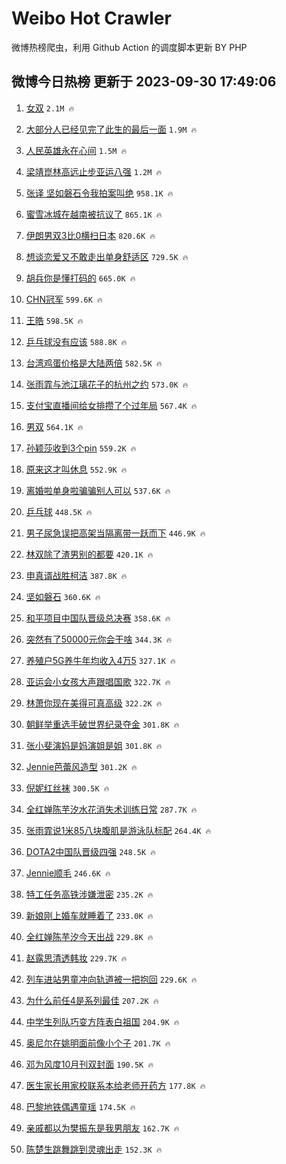 # Weibo Hot Crawler 



微博热榜爬虫，利用 Github Action 的调度脚本更新 BY PHP 


## 微博今日热榜 更新于 2023-09-30 17:49:06 
1. [女双](https://s.weibo.com/weibo?q=%E5%A5%B3%E5%8F%8C&t=31&band_rank=1&Refer=top) `2.1M 🔥` 

1. [大部分人已经见完了此生的最后一面](https://s.weibo.com/weibo?q=%E5%A4%A7%E9%83%A8%E5%88%86%E4%BA%BA%E5%B7%B2%E7%BB%8F%E8%A7%81%E5%AE%8C%E4%BA%86%E6%AD%A4%E7%94%9F%E7%9A%84%E6%9C%80%E5%90%8E%E4%B8%80%E9%9D%A2&t=31&band_rank=2&Refer=top) `1.9M 🔥` 

1. [人民英雄永在心间](https://s.weibo.com/weibo?q=%23%E4%BA%BA%E6%B0%91%E8%8B%B1%E9%9B%84%E6%B0%B8%E5%9C%A8%E5%BF%83%E9%97%B4%23&t=31&band_rank=3&Refer=top) `1.5M 🔥` 

1. [梁靖崑林高远止步亚运八强](https://s.weibo.com/weibo?q=%23%E6%A2%81%E9%9D%96%E5%B4%91%E6%9E%97%E9%AB%98%E8%BF%9C%E6%AD%A2%E6%AD%A5%E4%BA%9A%E8%BF%90%E5%85%AB%E5%BC%BA%23&t=31&band_rank=4&Refer=top) `1.2M 🔥` 

1. [张译 坚如磐石令我拍案叫绝](https://s.weibo.com/weibo?q=%E5%BC%A0%E8%AF%91%20%E5%9D%9A%E5%A6%82%E7%A3%90%E7%9F%B3%E4%BB%A4%E6%88%91%E6%8B%8D%E6%A1%88%E5%8F%AB%E7%BB%9D&t=31&band_rank=5&Refer=top) `958.1K 🔥` 

1. [蜜雪冰城在越南被抗议了](https://s.weibo.com/weibo?q=%23%E8%9C%9C%E9%9B%AA%E5%86%B0%E5%9F%8E%E5%9C%A8%E8%B6%8A%E5%8D%97%E8%A2%AB%E6%8A%97%E8%AE%AE%E4%BA%86%23&t=31&band_rank=6&Refer=top) `865.1K 🔥` 

1. [伊朗男双3比0横扫日本](https://s.weibo.com/weibo?q=%23%E4%BC%8A%E6%9C%97%E7%94%B7%E5%8F%8C3%E6%AF%940%E6%A8%AA%E6%89%AB%E6%97%A5%E6%9C%AC%23&t=31&band_rank=7&Refer=top) `820.6K 🔥` 

1. [想谈恋爱又不敢走出单身舒适区](https://s.weibo.com/weibo?q=%23%E6%83%B3%E8%B0%88%E6%81%8B%E7%88%B1%E5%8F%88%E4%B8%8D%E6%95%A2%E8%B5%B0%E5%87%BA%E5%8D%95%E8%BA%AB%E8%88%92%E9%80%82%E5%8C%BA%23&t=31&band_rank=8&Refer=top) `729.5K 🔥` 

1. [胡兵你是懂打码的](https://s.weibo.com/weibo?q=%23%E8%83%A1%E5%85%B5%E4%BD%A0%E6%98%AF%E6%87%82%E6%89%93%E7%A0%81%E7%9A%84%23&t=31&band_rank=9&Refer=top) `665.0K 🔥` 

1. [CHN冠军](https://s.weibo.com/weibo?q=%23CHN%E5%86%A0%E5%86%9B%23&t=31&band_rank=10&Refer=top) `599.6K 🔥` 

1. [王皓](https://s.weibo.com/weibo?q=%E7%8E%8B%E7%9A%93&t=31&band_rank=11&Refer=top) `598.5K 🔥` 

1. [乒乓球没有应该](https://s.weibo.com/weibo?q=%E4%B9%92%E4%B9%93%E7%90%83%E6%B2%A1%E6%9C%89%E5%BA%94%E8%AF%A5&t=31&band_rank=12&Refer=top) `588.8K 🔥` 

1. [台湾鸡蛋价格是大陆两倍](https://s.weibo.com/weibo?q=%23%E5%8F%B0%E6%B9%BE%E9%B8%A1%E8%9B%8B%E4%BB%B7%E6%A0%BC%E6%98%AF%E5%A4%A7%E9%99%86%E4%B8%A4%E5%80%8D%23&t=31&band_rank=13&Refer=top) `582.5K 🔥` 

1. [张雨霏与池江璃花子的杭州之约](https://s.weibo.com/weibo?q=%23%E5%BC%A0%E9%9B%A8%E9%9C%8F%E4%B8%8E%E6%B1%A0%E6%B1%9F%E7%92%83%E8%8A%B1%E5%AD%90%E7%9A%84%E6%9D%AD%E5%B7%9E%E4%B9%8B%E7%BA%A6%23&t=31&band_rank=14&Refer=top) `573.0K 🔥` 

1. [支付宝直播间给女排攒了个过年局](https://s.weibo.com/weibo?q=%23%E6%94%AF%E4%BB%98%E5%AE%9D%E7%9B%B4%E6%92%AD%E9%97%B4%E7%BB%99%E5%A5%B3%E6%8E%92%E6%94%92%E4%BA%86%E4%B8%AA%E8%BF%87%E5%B9%B4%E5%B1%80%23&t=31&band_rank=15&Refer=top) `567.4K 🔥` 

1. [男双](https://s.weibo.com/weibo?q=%E7%94%B7%E5%8F%8C&t=31&band_rank=16&Refer=top) `564.1K 🔥` 

1. [孙颖莎收到3个pin](https://s.weibo.com/weibo?q=%23%E5%AD%99%E9%A2%96%E8%8E%8E%E6%94%B6%E5%88%B03%E4%B8%AApin%23&t=31&band_rank=17&Refer=top) `559.2K 🔥` 

1. [原来这才叫休息](https://s.weibo.com/weibo?q=%E5%8E%9F%E6%9D%A5%E8%BF%99%E6%89%8D%E5%8F%AB%E4%BC%91%E6%81%AF&t=31&band_rank=18&Refer=top) `552.9K 🔥` 

1. [离婚啦单身啦骗骗别人可以](https://s.weibo.com/weibo?q=%23%E7%A6%BB%E5%A9%9A%E5%95%A6%E5%8D%95%E8%BA%AB%E5%95%A6%E9%AA%97%E9%AA%97%E5%88%AB%E4%BA%BA%E5%8F%AF%E4%BB%A5%23&t=31&band_rank=19&Refer=top) `537.6K 🔥` 

1. [乒乓球](https://s.weibo.com/weibo?q=%E4%B9%92%E4%B9%93%E7%90%83&t=31&band_rank=20&Refer=top) `448.5K 🔥` 

1. [男子尿急误把高架当隔离带一跃而下](https://s.weibo.com/weibo?q=%23%E7%94%B7%E5%AD%90%E5%B0%BF%E6%80%A5%E8%AF%AF%E6%8A%8A%E9%AB%98%E6%9E%B6%E5%BD%93%E9%9A%94%E7%A6%BB%E5%B8%A6%E4%B8%80%E8%B7%83%E8%80%8C%E4%B8%8B%23&t=31&band_rank=21&Refer=top) `446.9K 🔥` 

1. [林双除了渣男别的都要](https://s.weibo.com/weibo?q=%23%E6%9E%97%E5%8F%8C%E9%99%A4%E4%BA%86%E6%B8%A3%E7%94%B7%E5%88%AB%E7%9A%84%E9%83%BD%E8%A6%81%23&t=31&band_rank=22&Refer=top) `420.1K 🔥` 

1. [申真谞战胜柯洁](https://s.weibo.com/weibo?q=%23%E7%94%B3%E7%9C%9F%E8%B0%9E%E6%88%98%E8%83%9C%E6%9F%AF%E6%B4%81%23&t=31&band_rank=23&Refer=top) `387.8K 🔥` 

1. [坚如磐石](https://s.weibo.com/weibo?q=%E5%9D%9A%E5%A6%82%E7%A3%90%E7%9F%B3&t=31&band_rank=24&Refer=top) `360.6K 🔥` 

1. [和平项目中国队晋级总决赛](https://s.weibo.com/weibo?q=%23%E5%92%8C%E5%B9%B3%E9%A1%B9%E7%9B%AE%E4%B8%AD%E5%9B%BD%E9%98%9F%E6%99%8B%E7%BA%A7%E6%80%BB%E5%86%B3%E8%B5%9B%23&t=31&band_rank=25&Refer=top) `358.6K 🔥` 

1. [突然有了50000元你会干啥](https://s.weibo.com/weibo?q=%23%E7%AA%81%E7%84%B6%E6%9C%89%E4%BA%8650000%E5%85%83%E4%BD%A0%E4%BC%9A%E5%B9%B2%E5%95%A5%23&t=31&band_rank=26&Refer=top) `344.3K 🔥` 

1. [养殖户5G养牛年均收入4万5](https://s.weibo.com/weibo?q=%23%E5%85%BB%E6%AE%96%E6%88%B75G%E5%85%BB%E7%89%9B%E5%B9%B4%E5%9D%87%E6%94%B6%E5%85%A54%E4%B8%875%23&t=31&band_rank=27&Refer=top) `327.1K 🔥` 

1. [亚运会小女孩大声跟唱国歌](https://s.weibo.com/weibo?q=%23%E4%BA%9A%E8%BF%90%E4%BC%9A%E5%B0%8F%E5%A5%B3%E5%AD%A9%E5%A4%A7%E5%A3%B0%E8%B7%9F%E5%94%B1%E5%9B%BD%E6%AD%8C%23&t=31&band_rank=28&Refer=top) `322.7K 🔥` 

1. [林萧你现在美得可真高级](https://s.weibo.com/weibo?q=%23%E6%9E%97%E8%90%A7%E4%BD%A0%E7%8E%B0%E5%9C%A8%E7%BE%8E%E5%BE%97%E5%8F%AF%E7%9C%9F%E9%AB%98%E7%BA%A7%23&t=31&band_rank=29&Refer=top) `322.2K 🔥` 

1. [朝鲜举重选手破世界纪录夺金](https://s.weibo.com/weibo?q=%23%E6%9C%9D%E9%B2%9C%E4%B8%BE%E9%87%8D%E9%80%89%E6%89%8B%E7%A0%B4%E4%B8%96%E7%95%8C%E7%BA%AA%E5%BD%95%E5%A4%BA%E9%87%91%23&t=31&band_rank=30&Refer=top) `301.8K 🔥` 

1. [张小斐演妈是妈演姐是姐](https://s.weibo.com/weibo?q=%23%E5%BC%A0%E5%B0%8F%E6%96%90%E6%BC%94%E5%A6%88%E6%98%AF%E5%A6%88%E6%BC%94%E5%A7%90%E6%98%AF%E5%A7%90%23&t=31&band_rank=31&Refer=top) `301.8K 🔥` 

1. [Jennie芭蕾风造型](https://s.weibo.com/weibo?q=%23Jennie%E8%8A%AD%E8%95%BE%E9%A3%8E%E9%80%A0%E5%9E%8B%23&t=31&band_rank=32&Refer=top) `301.2K 🔥` 

1. [倪妮红丝袜](https://s.weibo.com/weibo?q=%23%E5%80%AA%E5%A6%AE%E7%BA%A2%E4%B8%9D%E8%A2%9C%23&t=31&band_rank=33&Refer=top) `300.5K 🔥` 

1. [全红婵陈芋汐水花消失术训练日常](https://s.weibo.com/weibo?q=%23%E5%85%A8%E7%BA%A2%E5%A9%B5%E9%99%88%E8%8A%8B%E6%B1%90%E6%B0%B4%E8%8A%B1%E6%B6%88%E5%A4%B1%E6%9C%AF%E8%AE%AD%E7%BB%83%E6%97%A5%E5%B8%B8%23&t=31&band_rank=34&Refer=top) `287.7K 🔥` 

1. [张雨霏说1米85八块腹肌是游泳队标配](https://s.weibo.com/weibo?q=%23%E5%BC%A0%E9%9B%A8%E9%9C%8F%E8%AF%B41%E7%B1%B385%E5%85%AB%E5%9D%97%E8%85%B9%E8%82%8C%E6%98%AF%E6%B8%B8%E6%B3%B3%E9%98%9F%E6%A0%87%E9%85%8D%23&t=31&band_rank=35&Refer=top) `264.4K 🔥` 

1. [DOTA2中国队晋级四强](https://s.weibo.com/weibo?q=%23DOTA2%E4%B8%AD%E5%9B%BD%E9%98%9F%E6%99%8B%E7%BA%A7%E5%9B%9B%E5%BC%BA%23&t=31&band_rank=36&Refer=top) `248.5K 🔥` 

1. [Jennie顺毛](https://s.weibo.com/weibo?q=%23Jennie%E9%A1%BA%E6%AF%9B%23&t=31&band_rank=37&Refer=top) `246.6K 🔥` 

1. [特工任务高铁涉嫌泄密](https://s.weibo.com/weibo?q=%23%E7%89%B9%E5%B7%A5%E4%BB%BB%E5%8A%A1%E9%AB%98%E9%93%81%E6%B6%89%E5%AB%8C%E6%B3%84%E5%AF%86%23&t=31&band_rank=38&Refer=top) `235.2K 🔥` 

1. [新娘刚上婚车就睡着了](https://s.weibo.com/weibo?q=%23%E6%96%B0%E5%A8%98%E5%88%9A%E4%B8%8A%E5%A9%9A%E8%BD%A6%E5%B0%B1%E7%9D%A1%E7%9D%80%E4%BA%86%23&t=31&band_rank=39&Refer=top) `233.0K 🔥` 

1. [全红婵陈芋汐今天出战](https://s.weibo.com/weibo?q=%23%E5%85%A8%E7%BA%A2%E5%A9%B5%E9%99%88%E8%8A%8B%E6%B1%90%E4%BB%8A%E5%A4%A9%E5%87%BA%E6%88%98%23&t=31&band_rank=40&Refer=top) `229.8K 🔥` 

1. [赵露思清透韩妆](https://s.weibo.com/weibo?q=%23%E8%B5%B5%E9%9C%B2%E6%80%9D%E6%B8%85%E9%80%8F%E9%9F%A9%E5%A6%86%23&t=31&band_rank=41&Refer=top) `229.7K 🔥` 

1. [列车进站男童冲向轨道被一把抱回](https://s.weibo.com/weibo?q=%23%E5%88%97%E8%BD%A6%E8%BF%9B%E7%AB%99%E7%94%B7%E7%AB%A5%E5%86%B2%E5%90%91%E8%BD%A8%E9%81%93%E8%A2%AB%E4%B8%80%E6%8A%8A%E6%8A%B1%E5%9B%9E%23&t=31&band_rank=42&Refer=top) `229.6K 🔥` 

1. [为什么前任4是系列最佳](https://s.weibo.com/weibo?q=%23%E4%B8%BA%E4%BB%80%E4%B9%88%E5%89%8D%E4%BB%BB4%E6%98%AF%E7%B3%BB%E5%88%97%E6%9C%80%E4%BD%B3%23&t=31&band_rank=43&Refer=top) `207.2K 🔥` 

1. [中学生列队巧变方阵表白祖国](https://s.weibo.com/weibo?q=%23%E4%B8%AD%E5%AD%A6%E7%94%9F%E5%88%97%E9%98%9F%E5%B7%A7%E5%8F%98%E6%96%B9%E9%98%B5%E8%A1%A8%E7%99%BD%E7%A5%96%E5%9B%BD%23&t=31&band_rank=44&Refer=top) `204.9K 🔥` 

1. [奥尼尔在姚明面前像小个子](https://s.weibo.com/weibo?q=%23%E5%A5%A5%E5%B0%BC%E5%B0%94%E5%9C%A8%E5%A7%9A%E6%98%8E%E9%9D%A2%E5%89%8D%E5%83%8F%E5%B0%8F%E4%B8%AA%E5%AD%90%23&t=31&band_rank=45&Refer=top) `201.7K 🔥` 

1. [邓为风度10月刊双封面](https://s.weibo.com/weibo?q=%23%E9%82%93%E4%B8%BA%E9%A3%8E%E5%BA%A610%E6%9C%88%E5%88%8A%E5%8F%8C%E5%B0%81%E9%9D%A2%23&t=31&band_rank=46&Refer=top) `190.5K 🔥` 

1. [医生家长用家校联系本给老师开药方](https://s.weibo.com/weibo?q=%23%E5%8C%BB%E7%94%9F%E5%AE%B6%E9%95%BF%E7%94%A8%E5%AE%B6%E6%A0%A1%E8%81%94%E7%B3%BB%E6%9C%AC%E7%BB%99%E8%80%81%E5%B8%88%E5%BC%80%E8%8D%AF%E6%96%B9%23&t=31&band_rank=47&Refer=top) `177.8K 🔥` 

1. [巴黎地铁偶遇童瑶](https://s.weibo.com/weibo?q=%23%E5%B7%B4%E9%BB%8E%E5%9C%B0%E9%93%81%E5%81%B6%E9%81%87%E7%AB%A5%E7%91%B6%23&t=31&band_rank=48&Refer=top) `174.5K 🔥` 

1. [亲戚都以为樊振东是我男朋友](https://s.weibo.com/weibo?q=%23%E4%BA%B2%E6%88%9A%E9%83%BD%E4%BB%A5%E4%B8%BA%E6%A8%8A%E6%8C%AF%E4%B8%9C%E6%98%AF%E6%88%91%E7%94%B7%E6%9C%8B%E5%8F%8B%23&t=31&band_rank=49&Refer=top) `162.7K 🔥` 

1. [陈楚生跳舞跳到灵魂出走](https://s.weibo.com/weibo?q=%23%E9%99%88%E6%A5%9A%E7%94%9F%E8%B7%B3%E8%88%9E%E8%B7%B3%E5%88%B0%E7%81%B5%E9%AD%82%E5%87%BA%E8%B5%B0%23&t=31&band_rank=50&Refer=top) `152.3K 🔥` 

